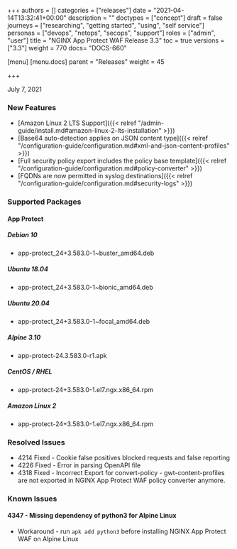 +++
authors = []
categories = ["releases"]
date = "2021-04-14T13:32:41+00:00"
description = ""
doctypes = ["concept"]
draft = false
journeys = ["researching", "getting started", "using", "self service"]
personas = ["devops", "netops", "secops", "support"]
roles = ["admin", "user"]
title = "NGINX App Protect WAF Release 3.3"
toc = true
versions = ["3.3"]
weight = 770
docs= "DOCS-660"

[menu]
  [menu.docs]
    parent = "Releases"
    weight = 45

+++

July 7, 2021 

### New Features

- [Amazon Linux 2 LTS Support]({{< relref "/admin-guide/install.md#amazon-linux-2-lts-installation" >}})
- [Base64 auto-detection applies on JSON content type]({{< relref "/configuration-guide/configuration.md#xml-and-json-content-profiles" >}})
- [Full security policy export includes the policy base template]({{< relref "/configuration-guide/configuration.md#policy-converter" >}})
- [FQDNs are now permitted in syslog destinations]({{< relref "/configuration-guide/configuration.md#security-logs" >}})


### Supported Packages

#### App Protect

##### Debian 10

- app-protect_24+3.583.0-1~buster_amd64.deb

##### Ubuntu 18.04

- app-protect_24+3.583.0-1~bionic_amd64.deb

##### Ubuntu 20.04

- app-protect_24+3.583.0-1~focal_amd64.deb

##### Alpine 3.10

- app-protect-24.3.583.0-r1.apk

##### CentOS / RHEL

- app-protect-24+3.583.0-1.el7.ngx.x86_64.rpm

##### Amazon Linux 2

- app-protect-24+3.583.0-1.el7.ngx.x86_64.rpm

### Resolved Issues

- 4214 Fixed - Cookie false positives blocked requests and false reporting
- 4226 Fixed - Error in parsing OpenAPI file
- 4318 Fixed - Incorrect Export for convert-policy - gwt-content-profiles are not exported in NGINX App Protect WAF policy converter anymore.

### Known Issues

#### 4347 - Missing dependency of python3 for Alpine Linux 

- Workaround - run `apk add python3` before installing NGINX App Protect WAF on Alpine Linux